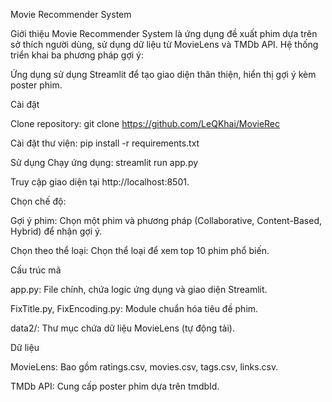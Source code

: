 Movie Recommender System

Giới thiệu
Movie Recommender System là ứng dụng đề xuất phim dựa trên sở thích người dùng, sử dụng dữ liệu từ MovieLens và TMDb API. Hệ thống triển khai ba phương pháp gợi ý:

Ứng dụng sử dụng Streamlit để tạo giao diện thân thiện, hiển thị gợi ý kèm poster phim.

Cài đặt

Clone repository:
  git clone https://github.com/LeQKhai/MovieRec

Cài đặt thư viện:
  pip install -r requirements.txt
  
Sử dụng
Chạy ứng dụng:
  streamlit run app.py
  
Truy cập giao diện tại http://localhost:8501.

Chọn chế độ:

Gợi ý phim: Chọn một phim và phương pháp (Collaborative, Content-Based, Hybrid) để nhận gợi ý.

Chọn theo thể loại: Chọn thể loại để xem top 10 phim phổ biến.


Cấu trúc mã

app.py: File chính, chứa logic ứng dụng và giao diện Streamlit.

FixTitle.py, FixEncoding.py: Module chuẩn hóa tiêu đề phim.

data2/: Thư mục chứa dữ liệu MovieLens (tự động tải).

Dữ liệu

MovieLens: Bao gồm ratings.csv, movies.csv, tags.csv, links.csv.

TMDb API: Cung cấp poster phim dựa trên tmdbId.
